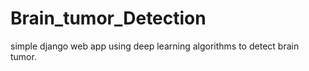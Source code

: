 # Brain_tumor_Detection
simple django web app using deep learning algorithms to detect brain tumor.
